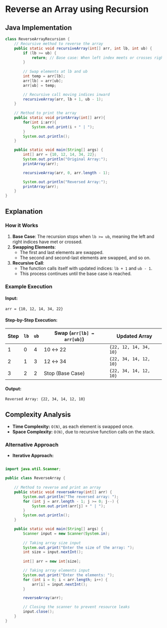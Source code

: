 # Reverse an Array using Recursion

## Java Implementation

```java
class ReverseArrayRecursion {
    // Recursive method to reverse the array
    public static void recursiveArray(int[] arr, int lb, int ub) {
        if (lb >= ub) {
            return; // Base case: When left index meets or crosses right index
        }
        
        // Swap elements at lb and ub
        int temp = arr[lb];
        arr[lb] = arr[ub];
        arr[ub] = temp;

        // Recursive call moving indices inward
        recursiveArray(arr, lb + 1, ub - 1);
    }
    
    // Method to print the array
    public static void printArray(int[] arr){
        for(int i:arr){
            System.out.print(i + " | ");
        }
        System.out.println();
    }

    public static void main(String[] args) {
        int[] arr = {10, 12, 14, 34, 22};
        System.out.println("Original Array:");
        printArray(arr);

        recursiveArray(arr, 0, arr.length - 1);

        System.out.println("Reversed Array:");
        printArray(arr);
    }
}
```

## Explanation

### How it Works
1. **Base Case**: The recursion stops when `lb >= ub`, meaning the left and right indices have met or crossed.
2. **Swapping Elements**:
   - The first and last elements are swapped.
   - The second and second-last elements are swapped, and so on.
3. **Recursive Call**:
   - The function calls itself with updated indices: `lb + 1` and `ub - 1`.
   - This process continues until the base case is reached.

### Example Execution
#### Input:
```
arr = {10, 12, 14, 34, 22}
```

#### Step-by-Step Execution:
| Step | `lb` | `ub` | Swap (`arr[lb] ↔ arr[ub]`) | Updated Array |
|------|------|------|------------------|---------------|
| 1    | 0    | 4    | 10 ↔ 22          | `{22, 12, 14, 34, 10}` |
| 2    | 1    | 3    | 12 ↔ 34          | `{22, 34, 14, 12, 10}` |
| 3    | 2    | 2    | Stop (Base Case) | `{22, 34, 14, 12, 10}` |

#### Output:
```
Reversed Array: {22, 34, 14, 12, 10}
```

## Complexity Analysis
- **Time Complexity:** `O(N)`, as each element is swapped once.
- **Space Complexity:** `O(N)`, due to recursive function calls on the stack.

### Alternative Approach
- **Iterative Approach:**

```java

import java.util.Scanner;

public class ReverseArray {
    
    // Method to reverse and print an array
    public static void reverseArray(int[] arr) {
        System.out.println("The reversed array: ");
        for (int j = arr.length - 1; j >= 0; j--) {
            System.out.print(arr[j] + " | ");
        }
        System.out.println();
    }

    public static void main(String[] args) {
        Scanner input = new Scanner(System.in);
        
        // Taking array size input
        System.out.print("Enter the size of the array: ");
        int size = input.nextInt();
        
        int[] arr = new int[size];

        // Taking array elements input
        System.out.print("Enter the elements: ");
        for (int i = 0; i < arr.length; i++) {
            arr[i] = input.nextInt();
        }

        reverseArray(arr);

        // Closing the scanner to prevent resource leaks
        input.close();
    }
}
